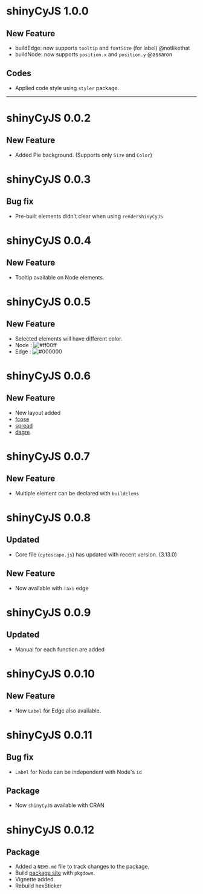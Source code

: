 # shinyCyJS 1.0.0

## New Feature

-   buildEdge: now supports `tooltip` and `fontSize` (for label) @notlikethat
-   buildNode: now supports `position.x` and `position.y` @assaron

## Codes

-   Applied code style using `styler` package.

---

# shinyCyJS 0.0.2

## New Feature

-   Added Pie background. (Supports only `Size` and `Color`)

# shinyCyJS 0.0.3

## Bug fix

-   Pre-built elements didn't clear when using `rendershinyCyJS`

# shinyCyJS 0.0.4

## New Feature

-   Tooltip available on Node elements.

# shinyCyJS 0.0.5

## New Feature

-   Selected elements will have different color.
-   Node : ![#ff00ff](https://placehold.it/15/ff00ff/000000?text=+)
-   Edge : ![#000000](https://placehold.it/15/000000/000000?text=+)

# shinyCyJS 0.0.6

## New Feature

-   New layout added
-   [fcose](https://github.com/iVis-at-Bilkent/cytoscape.js-fcose)
-   [spread](https://github.com/cytoscape/cytoscape.js-spread)
-   [dagre](https://github.com/cytoscape/cytoscape.js-dagre)

# shinyCyJS 0.0.7

## New Feature

-   Multiple element can be declared with `buildElems`

# shinyCyJS 0.0.8

## Updated

-   Core file (`cytoscape.js`) has updated with recent version. (3.13.0)

## New Feature

-   Now available with `Taxi` edge

# shinyCyJS 0.0.9

## Updated

-   Manual for each function are added

# shinyCyJS 0.0.10

## New Feature

-   Now `Label` for Edge also available.

# shinyCyJS 0.0.11

## Bug fix

-   `Label` for Node can be independent with Node's `id`

## Package

-   Now `shinyCyJS` available with CRAN

# shinyCyJS 0.0.12

## Package

-   Added a `NEWS.md` file to track changes to the package.
-   Build [package site](https://jhk0530.github.io/shinyCyJS/) with `pkgdown`.
-   Vignette added.
-   Rebuild hexSticker
